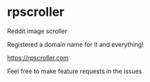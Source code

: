 # rpscroller

Reddit image scroller

Registered a domain name for it and everything!

https://rpscroller.com

Feel free to make feature requests in the issues
